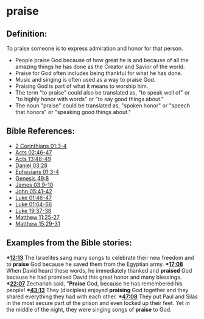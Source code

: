 # praise #

## Definition: ##

To praise someone is to express admiration and honor for that person.

* People praise God because of how great he is and because of all the amazing things he has done as the Creator and Savior of the world.
* Praise for God often includes being thankful for what he has done.
* Music and singing is often used as a way to praise God.
* Praising God is part of what it means to worship him.
* The term "to praise" could also be translated as, "to speak well of" or "to highly honor with words" or "to say good things about."
* The noun "praise" could be translated as, "spoken honor" or "speech that honors" or "speaking good things about." 



## Bible References: ##

* [2 Corinthians 01:3-4](en/tn/2co/help/01/03)
* [Acts 02:46-47](en/tn/act/help/02/46)
* [Acts 13:48-49](en/tn/act/help/13/48)
* [Daniel 03:28](en/tn/dan/help/03/28)
* [Ephesians 01:3-4](en/tn/eph/help/01/03)
* [Genesis 49:8](en/tn/gen/help/49/08)
* [James 03:9-10](en/tn/jas/help/03/09)
* [John 05:41-42](en/tn/jhn/help/05/41)
* [Luke 01:46-47](en/tn/luk/help/01/46)
* [Luke 01:64-66](en/tn/luk/help/01/64)
* [Luke 19:37-38](en/tn/luk/help/19/37)
* [Matthew 11:25-27](en/tn/mat/help/11/25)
* [Matthew 15:29-31](en/tn/mat/help/15/29)

## Examples from the Bible stories: ##

  __*[12:13](en/tn/obs/help/12/13)__ The Israelites sang many songs to celebrate their new freedom and to __praise__ God because he saved them from the Egyptian army.
  __*[17:08](en/tn/obs/help/17/08)__ When David heard these words, he immediately thanked and __praised__ God because he had promised David this great honor and many blessings. 
  __*[22:07](en/tn/obs/help/22/07)__ Zechariah said, "__Praise__ God, because he has remembered his people!
  __*[43:13](en/tn/obs/help/43/13)__ They (disciples) enjoyed __praising__ God together and they shared everything they had with each other.
  __*[47:08](en/tn/obs/help/47/08)__ They put Paul and Silas in the most secure part of the prison and even locked up their feet. Yet in the middle of the night, they were singing songs of __praise__ to God.